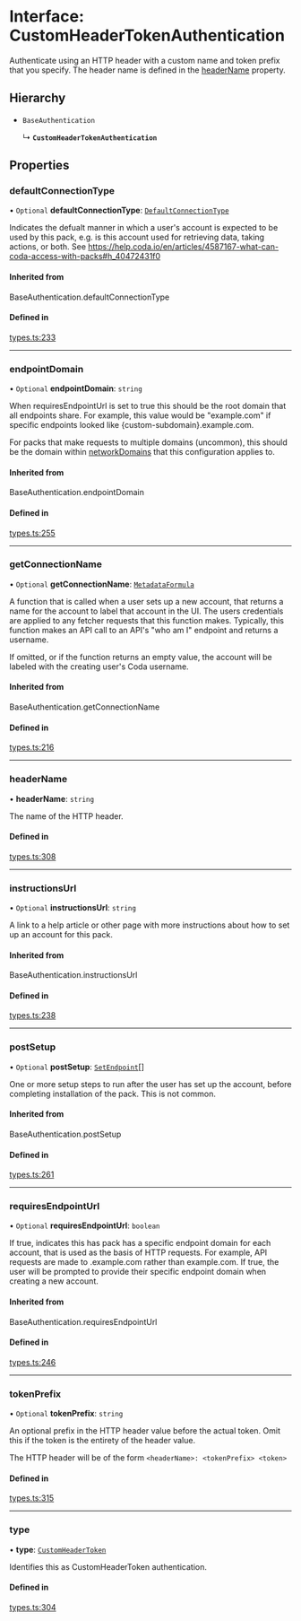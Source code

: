 # Interface: CustomHeaderTokenAuthentication

Authenticate using an HTTP header with a custom name and token prefix that you specify.
The header name is defined in the [headerName](CustomHeaderTokenAuthentication.md#headername) property.

## Hierarchy

- `BaseAuthentication`

  ↳ **`CustomHeaderTokenAuthentication`**

## Properties

### defaultConnectionType

• `Optional` **defaultConnectionType**: [`DefaultConnectionType`](../enums/DefaultConnectionType.md)

Indicates the defualt manner in which a user's account is expected to be used by this pack,
e.g. is this account used for retrieving data, taking actions, or both.
See https://help.coda.io/en/articles/4587167-what-can-coda-access-with-packs#h_40472431f0

#### Inherited from

BaseAuthentication.defaultConnectionType

#### Defined in

[types.ts:233](https://github.com/coda/packs-sdk/blob/main/types.ts#L233)

___

### endpointDomain

• `Optional` **endpointDomain**: `string`

When requiresEndpointUrl is set to true this should be the root domain that all endpoints share.
For example, this value would be "example.com" if specific endpoints looked like {custom-subdomain}.example.com.

For packs that make requests to multiple domains (uncommon), this should be the domain within
[networkDomains](PackDefinition.md#networkdomains) that this configuration applies to.

#### Inherited from

BaseAuthentication.endpointDomain

#### Defined in

[types.ts:255](https://github.com/coda/packs-sdk/blob/main/types.ts#L255)

___

### getConnectionName

• `Optional` **getConnectionName**: [`MetadataFormula`](../types/MetadataFormula.md)

A function that is called when a user sets up a new account, that returns a name for
the account to label that account in the UI. The users credentials are applied to any
fetcher requests that this function makes. Typically, this function makes an API call
to an API's "who am I" endpoint and returns a username.

If omitted, or if the function returns an empty value, the account will be labeled
with the creating user's Coda username.

#### Inherited from

BaseAuthentication.getConnectionName

#### Defined in

[types.ts:216](https://github.com/coda/packs-sdk/blob/main/types.ts#L216)

___

### headerName

• **headerName**: `string`

The name of the HTTP header.

#### Defined in

[types.ts:308](https://github.com/coda/packs-sdk/blob/main/types.ts#L308)

___

### instructionsUrl

• `Optional` **instructionsUrl**: `string`

A link to a help article or other page with more instructions about how to set up an account for this pack.

#### Inherited from

BaseAuthentication.instructionsUrl

#### Defined in

[types.ts:238](https://github.com/coda/packs-sdk/blob/main/types.ts#L238)

___

### postSetup

• `Optional` **postSetup**: [`SetEndpoint`](SetEndpoint.md)[]

One or more setup steps to run after the user has set up the account, before completing installation of the pack.
This is not common.

#### Inherited from

BaseAuthentication.postSetup

#### Defined in

[types.ts:261](https://github.com/coda/packs-sdk/blob/main/types.ts#L261)

___

### requiresEndpointUrl

• `Optional` **requiresEndpointUrl**: `boolean`

If true, indicates this has pack has a specific endpoint domain for each account, that is used
as the basis of HTTP requests. For example, API requests are made to <custom-subdomain>.example.com
rather than example.com. If true, the user will be prompted to provide their specific endpoint domain
when creating a new account.

#### Inherited from

BaseAuthentication.requiresEndpointUrl

#### Defined in

[types.ts:246](https://github.com/coda/packs-sdk/blob/main/types.ts#L246)

___

### tokenPrefix

• `Optional` **tokenPrefix**: `string`

An optional prefix in the HTTP header value before the actual token. Omit this
if the token is the entirety of the header value.

The HTTP header will be of the form `<headerName>: <tokenPrefix> <token>`

#### Defined in

[types.ts:315](https://github.com/coda/packs-sdk/blob/main/types.ts#L315)

___

### type

• **type**: [`CustomHeaderToken`](../enums/AuthenticationType.md#customheadertoken)

Identifies this as CustomHeaderToken authentication.

#### Defined in

[types.ts:304](https://github.com/coda/packs-sdk/blob/main/types.ts#L304)
